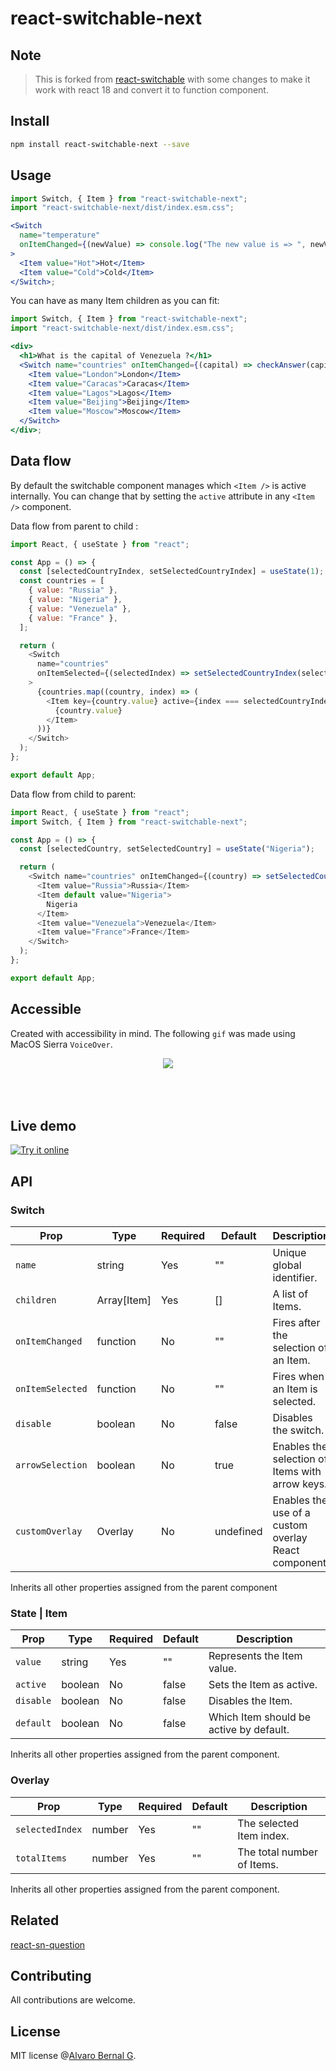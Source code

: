 # react-switchable-next

## Note

> This is forked from [react-switchable](https://github.com/AlvaroBernalG/react-switchable) with some changes to make it work with react 18 and convert it to function component.

## Install

```bash
npm install react-switchable-next --save
```

## Usage

```jsx
import Switch, { Item } from "react-switchable-next";
import "react-switchable-next/dist/index.esm.css";

<Switch
  name="temperature"
  onItemChanged={(newValue) => console.log("The new value is => ", newValue)}
>
  <Item value="Hot">Hot</Item>
  <Item value="Cold">Cold</Item>
</Switch>;
```

You can have as many Item children as you can fit:

```jsx
import Switch, { Item } from "react-switchable-next";
import "react-switchable-next/dist/index.esm.css";

<div>
  <h1>What is the capital of Venezuela ?</h1>
  <Switch name="countries" onItemChanged={(capital) => checkAnswer(capital)}>
    <Item value="London">London</Item>
    <Item value="Caracas">Caracas</Item>
    <Item value="Lagos">Lagos</Item>
    <Item value="Beijing">Beijing</Item>
    <Item value="Moscow">Moscow</Item>
  </Switch>
</div>;
```

## Data flow

By default the switchable component manages which `<Item />` is active internally. You can change that by setting the `active` attribute in any `<Item />` component.

Data flow from parent to child :

```js
import React, { useState } from "react";

const App = () => {
  const [selectedCountryIndex, setSelectedCountryIndex] = useState(1);
  const countries = [
    { value: "Russia" },
    { value: "Nigeria" },
    { value: "Venezuela" },
    { value: "France" },
  ];

  return (
    <Switch
      name="countries"
      onItemSelected={(selectedIndex) => setSelectedCountryIndex(selectedIndex)}
    >
      {countries.map((country, index) => (
        <Item key={country.value} active={index === selectedCountryIndex} value={country.value}>
          {country.value}
        </Item>
      ))}
    </Switch>
  );
};

export default App;
```

Data flow from child to parent:

```js
import React, { useState } from "react";
import Switch, { Item } from "react-switchable-next";

const App = () => {
  const [selectedCountry, setSelectedCountry] = useState("Nigeria");

  return (
    <Switch name="countries" onItemChanged={(country) => setSelectedCountry(country)}>
      <Item value="Russia">Russia</Item>
      <Item default value="Nigeria">
        Nigeria
      </Item>
      <Item value="Venezuela">Venezuela</Item>
      <Item value="France">France</Item>
    </Switch>
  );
};

export default App;
```

## Accessible

Created with accessibility in mind. The following `gif` was made using MacOS
Sierra `VoiceOver`.

<p align="center">
  <img src="https://lab.alvarobg.com/react-switchable/assets/accessible.gif"/>
  <br><br>
  <br><br>
</p>

## Live demo

[![Try it online](https://codesandbox.io/static/img/play-codesandbox.svg)](https://codesandbox.io/p/sandbox/gnctdg)

## API

### Switch

| Prop             | Type        | Required | Default   | Description                                          |
| ---------------- | ----------- | -------- | --------- | ---------------------------------------------------- |
| `name`           | string      | Yes      | ""        | Unique global identifier.                            |
| `children`       | Array[Item] | Yes      | []        | A list of Items.                                     |
| `onItemChanged`  | function    | No       | ""        | Fires after the selection of an Item.                |
| `onItemSelected` | function    | No       | ""        | Fires when an Item is selected.                      |
| `disable`        | boolean     | No       | false     | Disables the switch.                                 |
| `arrowSelection` | boolean     | No       | true      | Enables the selection of Items with arrow keys.      |
| `customOverlay`  | Overlay     | No       | undefined | Enables the use of a custom overlay React component. |

Inherits all other properties assigned from the parent component

### State | Item

| Prop      | Type    | Required | Default | Description                             |
| --------- | ------- | -------- | ------- | --------------------------------------- |
| `value`   | string  | Yes      | ""      | Represents the Item value.              |
| `active`  | boolean | No       | false   | Sets the Item as active.                |
| `disable` | boolean | No       | false   | Disables the Item.                      |
| `default` | boolean | No       | false   | Which Item should be active by default. |

Inherits all other properties assigned from the parent component.

### Overlay

| Prop            | Type   | Required | Default | Description                |
| --------------- | ------ | -------- | ------- | -------------------------- |
| `selectedIndex` | number | Yes      | ""      | The selected Item index.   |
| `totalItems`    | number | Yes      | ""      | The total number of Items. |

Inherits all other properties assigned from the parent component.

## Related

[react-sn-question](https://github.com/AlvaroBernalG/react-sn-question)

## Contributing

All contributions are welcome.

## License

MIT license @[Alvaro Bernal G](https://alvarobg.com).
